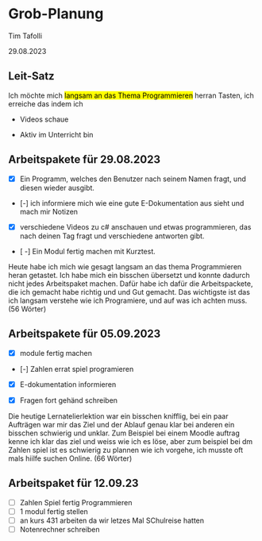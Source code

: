 # Grob-Planung

Tim Tafolli

29.08.2023

## Leit-Satz

Ich möchte mich <mark>langsam an das Thema Programmieren</mark> herran Tasten, ich erreiche das indem ich

* Videos schaue

* Aktiv im Unterricht bin

## Arbeitspakete für 29.08.2023




- [X] Ein Programm, welches den Benutzer nach seinem Namen fragt, und diesen wieder ausgibt.

- [-] ich informiere mich wie eine gute E-Dokumentation aus sieht und mach mir Notizen

- [X] verschiedene Videos zu c# anschauen und etwas programmieren, das nach deinen Tag fragt und verschiedene antworten gibt.

- [ -] Ein Modul fertig machen mit Kurztest.

Heute habe ich mich wie gesagt langsam an das thema Programmieren heran getastet. Ich habe mich ein bisschen übersetzt und konnte dadurch nicht jedes Arbeitspaket machen. Dafür habe ich dafür die Arbeitspackete, die ich gemacht habe richtig und und Gut gemacht. Das wichtigste ist das ich langsam verstehe wie ich Programiere, und auf was ich achten muss. (56 Wörter)

## Arbeitspakete für 05.09.2023

- [x] module fertig machen
- [-] Zahlen errat spiel programieren 
- [x] E-dokumentation informieren
- [x] Fragen fort gehänd schreiben


Die heutige Lernatelierlektion war ein bisschen knifflig, bei ein paar Aufträgen war mir das Ziel und der Ablauf genau klar bei anderen ein bisschen schwierig und unklar. Zum Beispiel bei einem Moodle auftrag kenne ich klar das ziel und weiss wie ich es löse, aber zum beispiel bei dm Zahlen spiel ist es schwierig zu plannen wie ich vorgehe, ich musste oft mals hiilfe suchen Online. (66 Wörter)

## Arbeitspaket für 12.09.23

- [ ] Zahlen Spiel fertig Programmieren
- [ ] 1 modul fertig stellen
- [ ] an kurs 431 arbeiten da wir letzes Mal SChulreise hatten 
- [ ] Notenrechner schreiben
